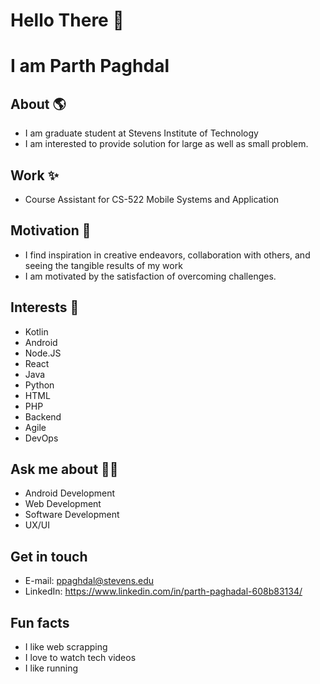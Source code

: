 # Hello There 👋
# I am Parth Paghdal

## About 🌎
- I am graduate student at Stevens Institute of Technology
- I am interested to provide solution for large as well as small problem.

## Work ✨
- Course Assistant for CS-522 Mobile Systems and Application

## Motivation 💪
-  I find inspiration in creative endeavors, collaboration with others, and seeing the tangible results of my work
- I am motivated by the satisfaction of overcoming challenges.

## Interests 🧩
- Kotlin
- Android
- Node.JS
- React
- Java
- Python
- HTML
- PHP
- Backend
- Agile
- DevOps

## Ask me about 🙋‍♂️
- Android Development
- Web Development
- Software Development
- UX/UI

## Get in touch
- E-mail: ppaghdal@stevens.edu
- LinkedIn: https://www.linkedin.com/in/parth-paghadal-608b83134/

## Fun facts
- I like web scrapping
- I love to watch tech videos 
- I like running 
